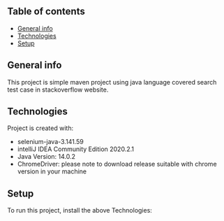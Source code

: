 ## Table of contents
* [General info](#general-info)
* [Technologies](#technologies)
* [Setup](#setup)

## General info
This project is simple maven project using java language covered search test case in stackoverflow website.
	
## Technologies
Project is created with:
* selenium-java-3.141.59
* intelliJ IDEA Community Edition 2020.2.1
* Java Version: 14.0.2
* ChromeDriver: please note to download release suitable with chrome version in your machine
	
## Setup
To run this project, install the above Technologies:


